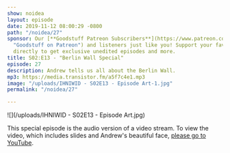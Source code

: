 ```yaml
---
show: noidea
layout: episode
date: 2019-11-12 08:00:29 -0800
path: "/noidea/27"
sponsor: Our [**Goodstuff Patreon Subscribers**](https://www.patreon.com/goodstuff
  "Goodstuff on Patreon") and listeners just like you! Support your favorite podcasts
  directly to get exclusive unedited episodes and more.
title: S02:E13 - "Berlin Wall Special"
episode: 27
description: Andrew tells us all about the Berlin Wall.
mp3: https://media.transistor.fm/a5f7c4e1.mp3
image: "/uploads/IHNIWID - S02E13 - Episode Art-1.jpg"
permalink: "/noidea/27"

---
```

![](/uploads/IHNIWID - S02E13 - Episode Art.jpg)

This special episode is the audio version of a video stream. To view the video, which includes slides and Andrew's beautiful face, [please go to YouTube](https://www.youtube.com/watch?v=lEDeWQWLv_w).